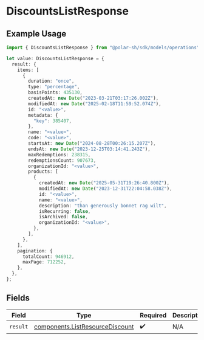 # DiscountsListResponse

## Example Usage

```typescript
import { DiscountsListResponse } from "@polar-sh/sdk/models/operations";

let value: DiscountsListResponse = {
  result: {
    items: [
      {
        duration: "once",
        type: "percentage",
        basisPoints: 435130,
        createdAt: new Date("2023-03-21T03:17:26.002Z"),
        modifiedAt: new Date("2025-02-18T11:59:52.074Z"),
        id: "<value>",
        metadata: {
          "key": 385407,
        },
        name: "<value>",
        code: "<value>",
        startsAt: new Date("2024-08-28T00:26:15.207Z"),
        endsAt: new Date("2023-12-25T03:14:41.243Z"),
        maxRedemptions: 238315,
        redemptionsCount: 907673,
        organizationId: "<value>",
        products: [
          {
            createdAt: new Date("2025-05-31T19:26:40.800Z"),
            modifiedAt: new Date("2023-12-31T22:04:58.038Z"),
            id: "<value>",
            name: "<value>",
            description: "than generously bonnet rag wilt",
            isRecurring: false,
            isArchived: false,
            organizationId: "<value>",
          },
        ],
      },
    ],
    pagination: {
      totalCount: 946912,
      maxPage: 712252,
    },
  },
};
```

## Fields

| Field                                                                              | Type                                                                               | Required                                                                           | Description                                                                        |
| ---------------------------------------------------------------------------------- | ---------------------------------------------------------------------------------- | ---------------------------------------------------------------------------------- | ---------------------------------------------------------------------------------- |
| `result`                                                                           | [components.ListResourceDiscount](../../models/components/listresourcediscount.md) | :heavy_check_mark:                                                                 | N/A                                                                                |